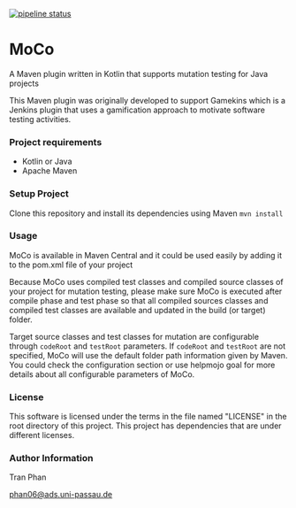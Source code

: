 [![pipeline status](https://gitlab.infosun.fim.uni-passau.de/phan/moco/badges/master/pipeline.svg)](https://gitlab.infosun.fim.uni-passau.de/phan/moco/-/commits/master)

# MoCo

A Maven plugin written in Kotlin that supports mutation testing for Java projects

This Maven plugin was originally developed to support Gamekins which is a Jenkins plugin that uses a gamification approach
to motivate software testing activities.

### Project requirements
- Kotlin or Java
- Apache Maven

### Setup Project
Clone this repository and install its dependencies using Maven
`mvn install`

### Usage
MoCo is available in Maven Central and it could be used easily by adding it to the pom.xml file of your project

Because MoCo uses compiled test classes and compiled source classes of your project for mutation testing,
please make sure MoCo is executed after compile phase and test phase so that all compiled sources
classes and compiled test classes are available and updated in the build (or target) folder.

Target source classes and test classes for mutation are configurable through `codeRoot` and `testRoot` parameters.
If `codeRoot` and `testRoot` are not specified, MoCo will use the default folder path information given by Maven.
You could check the configuration section or use helpmojo goal for more details about all
configurable parameters of MoCo.


### License

This software is licensed under the terms in the file named "LICENSE" in the root directory of this project. This project has dependencies that are under different licenses.

### Author Information

Tran Phan

phan06@ads.uni-passau.de
